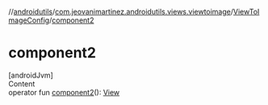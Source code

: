 //[androidutils](../../index.md)/[com.jeovanimartinez.androidutils.views.viewtoimage](../index.md)/[ViewToImageConfig](index.md)/[component2](component2.md)



# component2  
[androidJvm]  
Content  
operator fun [component2](component2.md)(): [View](https://developer.android.com/reference/kotlin/android/view/View.html)  



